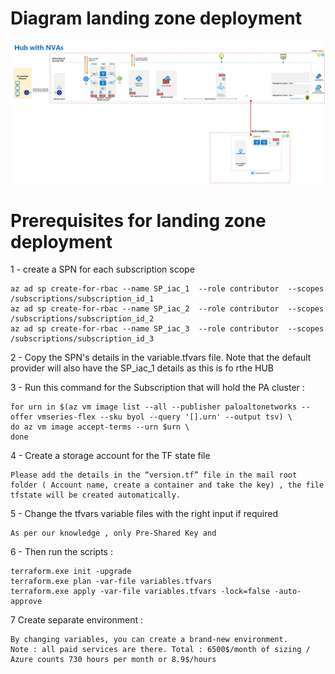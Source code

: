 # Diagram landing zone deployment  

![Alt text](LZ_QC.png)


# Prerequisites for landing zone deployment  

1 - create a SPN for each subscription scope
    
    az ad sp create-for-rbac --name SP_iac_1  --role contributor  --scopes /subscriptions/subscription_id_1
    az ad sp create-for-rbac --name SP_iac_2  --role contributor  --scopes /subscriptions/subscription_id_2
    az ad sp create-for-rbac --name SP_iac_3  --role contributor  --scopes /subscriptions/subscription_id_3

2 - Copy the SPN's details in the variable.tfvars file. Note that the default provider will also have the SP_iac_1 details as this is fo rthe HUB


3 - Run this command for the Subscription that will hold the PA cluster : 
    
    for urn in $(az vm image list --all --publisher paloaltonetworks --offer vmseries-flex --sku byol --query '[].urn' --output tsv) \ 
    do az vm image accept-terms --urn $urn \
    done


4 - Create a storage account for the TF state file
    
    Please add the details in the “version.tf” file in the mail root folder ( Account name, create a container and take the key) , the file tfstate will be created automatically. 


5 - Change the tfvars variable files with the right input if required 

    As per our knowledge , only Pre-Shared Key and 


6 - Then run the scripts : 

    terraform.exe init -upgrade 
    terraform.exe plan -var-file variables.tfvars
    terraform.exe apply -var-file variables.tfvars -lock=false -auto-approve

7 Create separate environment  : 
    
    By changing variables, you can create a brand-new environment. 
    Note : all paid services are there. Total : 6500$/month of sizing / Azure counts 730 hours per month or 8.9$/hours

